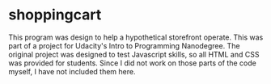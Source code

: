 # shoppingcart
This program was design to help a hypothetical storefront operate. This was part 
of a project for Udacity's Intro to Programming Nanodegree. The original project 
was designed to test Javascript skills, so all HTML and CSS was provided for students. 
Since I did not work on those parts of the code myself, I have not included them here.
